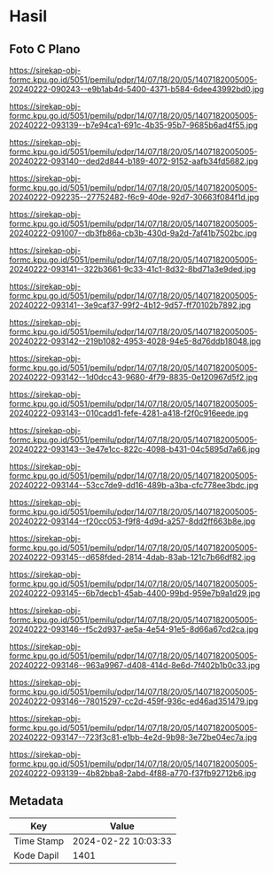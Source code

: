 # Hasil

## Foto C Plano

https://sirekap-obj-formc.kpu.go.id/5051/pemilu/pdpr/14/07/18/20/05/1407182005005-20240222-090243--e9b1ab4d-5400-4371-b584-6dee43992bd0.jpg

https://sirekap-obj-formc.kpu.go.id/5051/pemilu/pdpr/14/07/18/20/05/1407182005005-20240222-093139--b7e94ca1-691c-4b35-95b7-9685b6ad4f55.jpg

https://sirekap-obj-formc.kpu.go.id/5051/pemilu/pdpr/14/07/18/20/05/1407182005005-20240222-093140--ded2d844-b189-4072-9152-aafb34fd5682.jpg

https://sirekap-obj-formc.kpu.go.id/5051/pemilu/pdpr/14/07/18/20/05/1407182005005-20240222-092235--27752482-f6c9-40de-92d7-30663f084f1d.jpg

https://sirekap-obj-formc.kpu.go.id/5051/pemilu/pdpr/14/07/18/20/05/1407182005005-20240222-091007--db3fb86a-cb3b-430d-9a2d-7af41b7502bc.jpg

https://sirekap-obj-formc.kpu.go.id/5051/pemilu/pdpr/14/07/18/20/05/1407182005005-20240222-093141--322b3661-9c33-41c1-8d32-8bd71a3e9ded.jpg

https://sirekap-obj-formc.kpu.go.id/5051/pemilu/pdpr/14/07/18/20/05/1407182005005-20240222-093141--3e9caf37-99f2-4b12-9d57-ff70102b7892.jpg

https://sirekap-obj-formc.kpu.go.id/5051/pemilu/pdpr/14/07/18/20/05/1407182005005-20240222-093142--219b1082-4953-4028-94e5-8d76ddb18048.jpg

https://sirekap-obj-formc.kpu.go.id/5051/pemilu/pdpr/14/07/18/20/05/1407182005005-20240222-093142--1d0dcc43-9680-4f79-8835-0e120967d5f2.jpg

https://sirekap-obj-formc.kpu.go.id/5051/pemilu/pdpr/14/07/18/20/05/1407182005005-20240222-093143--010cadd1-fefe-4281-a418-f2f0c916eede.jpg

https://sirekap-obj-formc.kpu.go.id/5051/pemilu/pdpr/14/07/18/20/05/1407182005005-20240222-093143--3e47e1cc-822c-4098-b431-04c5895d7a66.jpg

https://sirekap-obj-formc.kpu.go.id/5051/pemilu/pdpr/14/07/18/20/05/1407182005005-20240222-093144--53cc7de9-dd16-489b-a3ba-cfc778ee3bdc.jpg

https://sirekap-obj-formc.kpu.go.id/5051/pemilu/pdpr/14/07/18/20/05/1407182005005-20240222-093144--f20cc053-f9f8-4d9d-a257-8dd2ff663b8e.jpg

https://sirekap-obj-formc.kpu.go.id/5051/pemilu/pdpr/14/07/18/20/05/1407182005005-20240222-093145--d658fded-2814-4dab-83ab-121c7b66df82.jpg

https://sirekap-obj-formc.kpu.go.id/5051/pemilu/pdpr/14/07/18/20/05/1407182005005-20240222-093145--6b7decb1-45ab-4400-99bd-959e7b9a1d29.jpg

https://sirekap-obj-formc.kpu.go.id/5051/pemilu/pdpr/14/07/18/20/05/1407182005005-20240222-093146--f5c2d937-ae5a-4e54-91e5-8d66a67cd2ca.jpg

https://sirekap-obj-formc.kpu.go.id/5051/pemilu/pdpr/14/07/18/20/05/1407182005005-20240222-093146--963a9967-d408-414d-8e6d-7f402b1b0c33.jpg

https://sirekap-obj-formc.kpu.go.id/5051/pemilu/pdpr/14/07/18/20/05/1407182005005-20240222-093146--78015297-cc2d-459f-936c-ed46ad351479.jpg

https://sirekap-obj-formc.kpu.go.id/5051/pemilu/pdpr/14/07/18/20/05/1407182005005-20240222-093147--723f3c81-e1bb-4e2d-9b98-3e72be04ec7a.jpg

https://sirekap-obj-formc.kpu.go.id/5051/pemilu/pdpr/14/07/18/20/05/1407182005005-20240222-093139--4b82bba8-2abd-4f88-a770-f37fb92712b6.jpg


## Metadata

| Key        | Value               |
| ---------- | ------------------- |
| Time Stamp | 2024-02-22 10:03:33 |
| Kode Dapil | 1401                |



